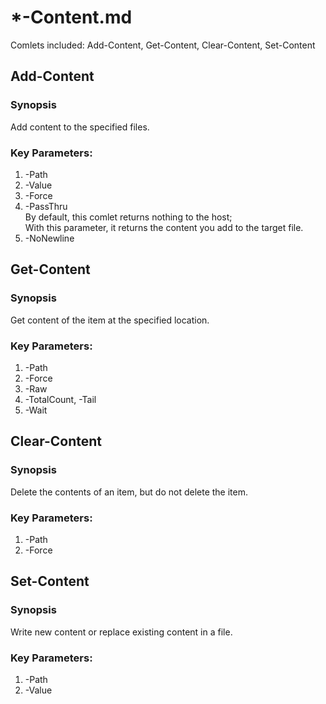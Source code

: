 # *-Content.md

Comlets included: Add-Content, Get-Content, Clear-Content, Set-Content

## Add-Content 

### Synopsis 
Add content to the specified files.   

### Key Parameters:
1. -Path  
2. -Value  
3. -Force  
4. -PassThru  
   By default, this comlet returns nothing to the host;  
   With this parameter, it returns the content you add to the target file.  
5. -NoNewline  

## Get-Content 

### Synopsis 
Get content of the item at the specified location.

### Key Parameters:
1. -Path  
2. -Force  
3. -Raw  
4. -TotalCount, -Tail  
5. -Wait   


## Clear-Content

### Synopsis 
Delete the contents of an item, but do not delete the item.

### Key Parameters:
1. -Path  
2. -Force  


## Set-Content  

### Synopsis 
Write new content or replace existing content in a file.

### Key Parameters:
1. -Path  
2. -Value  

